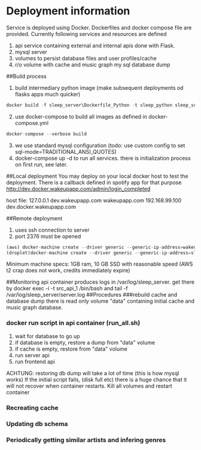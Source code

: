 # Deployment information

Service is deployed using Docker. Dockerfiles and docker compose file are provided. Currently following services and resources are defined

1. api service containing external and internal apis done with Flask.
2. mysql server
3. volumes to persist database files and user profiles/cache
4. r/o volume with cache and music graph my sql database dump

##Build process
1. build intermediary python image (make subsequent deployments od flasks apps much quicker)
```javascript
docker build -f sleep_server\Dockerfile_Python -t sleep_python sleep_server
```
2. use docker-compose to build all images as defined in docker-compose.yml
```javascript
docker-compose --verbose build
```
3. we use standard mysql configuration (todo: use custom config to set sql-mode=TRADITIONAL,ANSI_QUOTES)
4. docker-compose up -d to run all services. there is initialization process on first run, see later.

##Local deployment
You may deploy on your local docker host to test the deployment. There is a callback defined in spotify app for that purpose
http://dev.docker.wakeupapp.com/admin/login_completed

host file:
127.0.0.1 dev.wakeupapp.com wakeupapp.com
192.168.99.100 dev.docker.wakeupapp.com

##Remote deployment

1. uses ssh connection to server
2. port 2376 must be opened
```javascript
(aws) docker-machine create --driver generic --generic-ip-address=wakeupapp.dev.army --generic-ssh-key=sleep_server.pem --generic-ssh-user=ubuntu awssleepo
(droplet)docker-machine create --driver generic --generic-ip-address=sleepapi.dev.army --generic-ssh-key=droplet_sleep.rsa --generic-ssh-user=root sleepdroplet
```

Minimum machine specs: 1GB ram, 10 GB SSD with reasonable speed (AWS t2 crap does not work, credits immediately expire)

##Monitoring
api container produces logs in /var/log/sleep_server. get there by docker exec -i -t src_api_1 /bin/bash and 
tail -f /var/log/sleep_server/server.log
##Procedures
###rebuild cache and database dump
there is read only volume "data" containing initial cache and music graph database. 
### docker run script in api container (run_all.sh)
1. wait for database to go up
2. if database is empty, restore a dump from "data" volume
3. if cache is empty, restore from "data" volume
4. run server api
5. run frontend api

ACHTUNG: restoring db dump will take a lot of time (this is how mysql works)
If the initial script fails, (disk full etc) there is a huge chance that it will not recover when container restarts. Kill all volumes and restart container

### Recreating cache
### Updating db schema
### Periodically getting similar artists and infering genres 